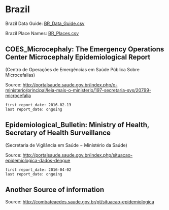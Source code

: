 # Brazil

Brazil Data Guide\: [BR_Data_Guide.csv](BR_Data_Guide.csv)

Brazil Place Names: [BR_Places.csv](BR_Places.csv)

## COES_Microcephaly: The Emergency Operations Center Microcephaly Epidemiological Report
\(Centro de Operações de Emergências em Saúde Pública Sobre Microcefalias\)

Source: <http://portalsaude.saude.gov.br/index.php/o-ministerio/principal/leia-mais-o-ministerio/197-secretaria-svs/20799-microcefalia>

    first report_date: 2016-02-13
    last report_date: ongoing

## Epidemiological_Bulletin: Ministry of Health, Secretary of Health Surveillance
\(Secretaria de Vigilância em Saúde − Ministério da Saúde\)

Source: <http://portalsaude.saude.gov.br/index.php/situacao-epidemiologica-dados-dengue>

    first report_date: 2016-04-02
    last report_date: ongoing



## Another Source of information

Source: <http://combateaedes.saude.gov.br/pt/situacao-epidemiologica>